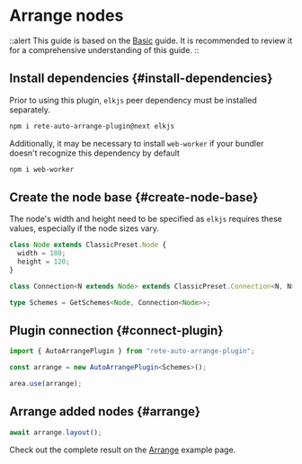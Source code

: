 # Arrange nodes

::alert
This guide is based on the [Basic](/docs/guides/basic) guide. It is recommended to review it for a comprehensive understanding of this guide.
::

## Install dependencies {#install-dependencies}

Prior to using this plugin, `elkjs` peer dependency must be installed separately.

```bash
npm i rete-auto-arrange-plugin@next elkjs
```

Additionally, it may be necessary to install `web-worker` if your bundler doesn't recognize this dependency by default

```bash
npm i web-worker
```

## Create the node base {#create-node-base}

The node's width and height need to be specified as `elkjs` requires these values, especially if the node sizes vary.

```ts
class Node extends ClassicPreset.Node {
  width = 180;
  height = 120;
}

class Connection<N extends Node> extends ClassicPreset.Connection<N, N> {}

type Schemes = GetSchemes<Node, Connection<Node>>;
```

## Plugin connection {#connect-plugin}

```ts
import { AutoArrangePlugin } from "rete-auto-arrange-plugin";

const arrange = new AutoArrangePlugin<Schemes>();

area.use(arrange);
```

## Arrange added nodes {#arrange}

```ts
await arrange.layout();
```

Check out the complete result on the [Arrange](/examples/arrange) example page.
